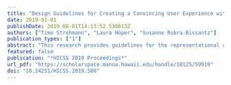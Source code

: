 ```yaml
---
title: "Design Guidelines for Creating a Convincing User Experience with Virtual In-vehicle Assistants"
date: 2019-01-01
publishDate: 2019-08-01T14:13:52.530613Z
authors: ["Timo Strohmann", "Laura Höper", "Susanne Robra-Bissantz"]
publication_types: ["1"]
abstract: "This research provides guidelines for the representational and interaction design of virtual invehicle assistants. The guidelines offer a clearly structured overview about what designers have to consider while creating in-vehicle virtual assistants with a convincing user experience. The design guidelines are developed using the design science research methodology. Based on assistant requirements for a great user experience derived from the previous research literature and the results of five expert interviews, concrete guidelines for the design of invehicle virtual assistants are developed. For evaluation, the guidelines are presented to another expert and then refined based on her feedback."
featured: false
publication: "*HICSS 2019 Proceedings*"
url_pdf: "https://scholarspace.manoa.hawaii.edu/handle/10125/59919"
doi: "10.24251/HICSS.2019.580"
---
```

